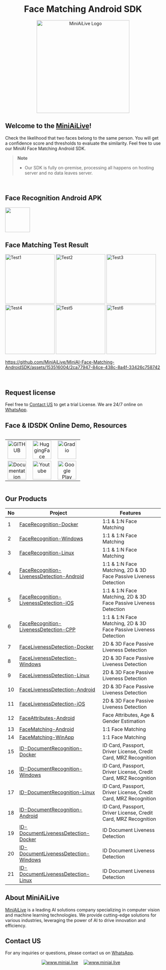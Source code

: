 <div align="center">
   <h1>Face Matching Android SDK</h1>
   <img src=https://miniai.live/wp-content/uploads/2024/02/logo_name-1-768x426-1.png alt="MiniAiLive Logo"
   width="300">
</div>

## Welcome to the [MiniAiLive](https://www.miniai.live/)!
Check the likelihood that two faces belong to the same person. You will get a confidence score and thresholds to evaluate the similarity. Feel free to use our MiniAI Face Matching Android SDK.

> **Note**
>
> - Our SDK is fully on-premise, processing all happens on hosting server and no data leaves server.
<br>

## Face Recognition Android APK
<a href="https://play.google.com/store/apps/details?id=com.miniai.facematch" target="_blank">
  <img alt="" src="https://user-images.githubusercontent.com/125717930/230804673-17c99e7d-6a21-4a64-8b9e-a465142da148.png" height=80/>
</a>

## Face Matching Test Result
<img src="https://github.com/MiniAiLive/MiniAI-Face-Matching-AndroidSDK/assets/153516004/3b07f850-0606-4d4a-b5cc-e9ed34c1f8e8" alt="Test1" width="160" />
<img src="https://github.com/MiniAiLive/MiniAI-Face-Matching-AndroidSDK/assets/153516004/22f41cbd-495b-4d63-b3ef-432da1ea6189" alt="Test2" width="160" />
<img src="https://github.com/MiniAiLive/MiniAI-Face-Matching-AndroidSDK/assets/153516004/9a63e231-54fc-4b7e-9d4e-64fe711ada03" alt="Test3" width="160" />
<img src="https://github.com/MiniAiLive/MiniAI-Face-Matching-AndroidSDK/assets/153516004/799b16d0-4560-409b-bf6b-3bb6ab3cb5cd" alt="Test4" width="160" />
<img src="https://github.com/MiniAiLive/MiniAI-Face-Matching-AndroidSDK/assets/153516004/ada074b6-9f7a-4584-bfe9-1fdf3504fce6" alt="Test5" width="160" />
<img src="https://github.com/MiniAiLive/MiniAI-Face-Matching-AndroidSDK/assets/153516004/078c688e-7cb2-4b5b-bf2a-6a97d17df2db" alt="Test6" width="160" />

<br>

https://github.com/MiniAiLive/MiniAI-Face-Matching-AndroidSDK/assets/153516004/2ca77947-84ce-438c-8a4f-33426c758742

<br>

## Request license
Feel free to [Contact US](https://www.miniai.live/contact/)  to get a trial License. We are 24/7 online on [WhatsApp](https://wa.me/+19162702374).


## Face & IDSDK Online Demo, Resources
<div style="display: flex; justify-content: center; align-items: center;"> 
   <table style="text-align: center;">
      <tr>
         <td style="text-align: center; vertical-align: middle;"><a href="https://github.com/MiniAiLive"><img src="https://miniai.live/wp-content/uploads/2024/10/new_git-1-300x67.png" style="height: 60px; margin-right: 5px;" title="GITHUB"/></a></td> 
         <td style="text-align: center; vertical-align: middle;"><a href="https://huggingface.co/MiniAiLive"><img src="https://miniai.live/wp-content/uploads/2024/10/new_hugging-1-300x67.png" style="height: 60px; margin-right: 5px;" title="HuggingFace"/></a></td> 
         <td style="text-align: center; vertical-align: middle;"><a href="https://demo.miniai.live"><img src="https://miniai.live/wp-content/uploads/2024/10/new_gradio-300x67.png" style="height: 60px; margin-right: 5px;" title="Gradio"/></a></td> 
      </tr> 
      <tr>
         <td style="text-align: center; vertical-align: middle;"><a href="https://docs.miniai.live/"><img src="https://miniai.live/wp-content/uploads/2024/10/a-300x70.png" style="height: 60px; margin-right: 5px;" title="Documentation"/></a></td> 
         <td style="text-align: center; vertical-align: middle;"><a href="https://www.youtube.com/@miniailive"><img src="https://miniai.live/wp-content/uploads/2024/10/Untitled-1-300x70.png" style="height: 60px; margin-right: 5px;" title="Youtube"/></a></td> 
         <td style="text-align: center; vertical-align: middle;"><a href="https://play.google.com/store/apps/dev?id=5831076207730531667"><img src="https://miniai.live/wp-content/uploads/2024/10/googleplay-300x62.png" style="height: 60px; margin-right: 5px;" title="Google Play"/></a></td>
      </tr>
   </table>
</div>

## Our Products
| No | Project | Features |
|----|---------|-----------|
| 1  | [FaceRecognition-Docker](https://github.com/MiniAiLive/FaceRecognition-Docker) | 1:1 & 1:N Face Matching |
| 2  | [FaceRecognition-Windows](https://github.com/MiniAiLive/FaceRecognition-Windows) | 1:1 & 1:N Face Matching |
| 3  | [FaceRecognition-Linux](https://github.com/MiniAiLive/FaceRecognition-Linux) | 1:1 & 1:N Face Matching |
| 4  | [FaceRecognition-LivenessDetection-Android](https://github.com/MiniAiLive/FaceRecognition-LivenessDetection-Android) | 1:1 & 1:N Face Matching, 2D & 3D Face Passive Liveness Detection |
| 5  | [FaceRecognition-LivenessDetection-iOS](https://github.com/MiniAiLive/FaceRecognition-LivenessDetection-iOS) | 1:1 & 1:N Face Matching, 2D & 3D Face Passive Liveness Detection |
| 6  | [FaceRecognition-LivenessDetection-CPP](https://github.com/MiniAiLive/FaceRecognition-LivenessDetection-CPP) | 1:1 & 1:N Face Matching, 2D & 3D Face Passive Liveness Detection |
| 7  | [FaceLivenessDetection-Docker](https://github.com/MiniAiLive/FaceLivenessDetection-Docker) | 2D & 3D Face Passive Liveness Detection |
| 8  | [FaceLivenessDetection-Windows](https://github.com/MiniAiLive/FaceLivenessDetection-Windows) | 2D & 3D Face Passive Liveness Detection |
| 9  | [FaceLivenessDetection-Linux](https://github.com/MiniAiLive/FaceLivenessDetection-Linux) | 2D & 3D Face Passive Liveness Detection |
| 10  | [FaceLivenessDetection-Android](https://github.com/MiniAiLive/FaceLivenessDetection-Android) | 2D & 3D Face Passive Liveness Detection |
| 11  | [FaceLivenessDetection-iOS](https://github.com/MiniAiLive/FaceLivenessDetection-iOS) | 2D & 3D Face Passive Liveness Detection |
| 12 | [FaceAttributes-Android](https://github.com/MiniAiLive/FaceAttributes-Android) | Face Attributes, Age & Gender Estimation |
| 13 | [FaceMatching-Android](https://github.com/MiniAiLive/FaceMatching-Android) | 1:1 Face Matching |
| 14 | [FaceMatching-WinApp](https://github.com/MiniAiLive/FaceMatching-WinApp) | 1:1 Face Matching |
| 15 | [ID-DocumentRecognition-Docker](https://github.com/MiniAiLive/ID-DocumentRecognition-Docker) | ID Card, Passport, Driver License, Credit Card, MRZ Recognition |
| 16 | [ID-DocumentRecognition-Windows](https://github.com/MiniAiLive/ID-DocumentRecognition-Windows) | ID Card, Passport, Driver License, Credit Card, MRZ Recognition |
| 17 | [ID-DocumentRecognition-Linux](https://github.com/MiniAiLive/ID-DocumentRecognition-Linux) | ID Card, Passport, Driver License, Credit Card, MRZ Recognition |
| 18 | [ID-DocumentRecognition-Android](https://github.com/MiniAiLive/ID-DocumentRecognition-Android) | ID Card, Passport, Driver License, Credit Card, MRZ Recognition |
| 19 | [ID-DocumentLivenessDetection-Docker](https://github.com/MiniAiLive/ID-DocumentLivenessDetection-Docker) | ID Document Liveness Detection |
| 20 | [ID-DocumentLivenessDetection-Windows](https://github.com/MiniAiLive/ID-DocumentLivenessDetection-Windows) | ID Document Liveness Detection |
| 21 | [ID-DocumentLivenessDetection-Linux](https://github.com/MiniAiLive/ID-DocumentLivenessDetection-Linux) | ID Document Liveness Detection |

## About MiniAiLive
[MiniAiLive](https://www.miniai.live/) is a leading AI solutions company specializing in computer vision and machine learning technologies. We provide cutting-edge solutions for various industries, leveraging the power of AI to drive innovation and efficiency.

## Contact US
For any inquiries or questions, please contact us on [WhatsApp](https://wa.me/+19162702374).

<p align="center">
<a target="_blank" href="https://t.me/Contact_MiniAiLive"><img src="https://img.shields.io/badge/telegram-@MiniAiLive-blue.svg?logo=telegram" alt="www.miniai.live"></a>&emsp;
<a target="_blank" href="https://wa.me/+19162702374"><img src="https://img.shields.io/badge/whatsapp-MiniAiLive-blue.svg?logo=whatsapp" alt="www.miniai.live"></a>&emsp;
</p>
